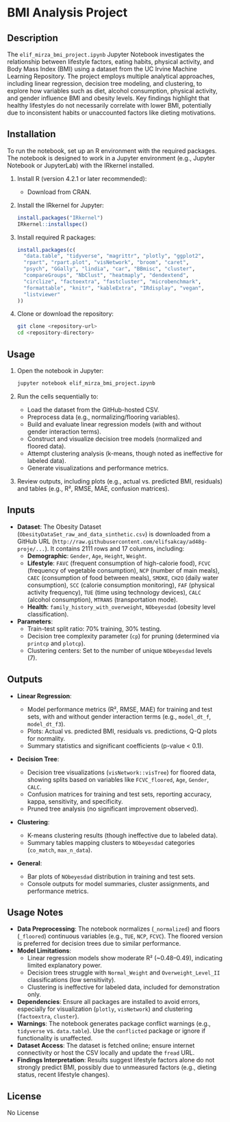 # BMI Analysis Project

## Description

The `elif_mirza_bmi_project.ipynb` Jupyter Notebook investigates the relationship between lifestyle factors, eating habits, physical activity, and Body Mass Index (BMI) using a dataset from the UC Irvine Machine Learning Repository. The project employs multiple analytical approaches, including linear regression, decision tree modeling, and clustering, to explore how variables such as diet, alcohol consumption, physical activity, and gender influence BMI and obesity levels. Key findings highlight that healthy lifestyles do not necessarily correlate with lower BMI, potentially due to inconsistent habits or unaccounted factors like dieting motivations.

## Installation

To run the notebook, set up an R environment with the required packages. The notebook is designed to work in a Jupyter environment (e.g., Jupyter Notebook or JupyterLab) with the IRkernel installed.

1. Install R (version 4.2.1 or later recommended):

   - Download from CRAN.

2. Install the IRkernel for Jupyter:

   ```R
   install.packages("IRkernel")
   IRkernel::installspec()
   ```

3. Install required R packages:

   ```R
   install.packages(c(
     "data.table", "tidyverse", "magrittr", "plotly", "ggplot2",
     "rpart", "rpart.plot", "visNetwork", "broom", "caret",
     "psych", "GGally", "lindia", "car", "BBmisc", "cluster",
     "compareGroups", "NbClust", "heatmaply", "dendextend",
     "circlize", "factoextra", "fastcluster", "microbenchmark",
     "formattable", "knitr", "kableExtra", "IRdisplay", "vegan",
     "listviewer"
   ))
   ```

4. Clone or download the repository:

   ```bash
   git clone <repository-url>
   cd <repository-directory>
   ```

## Usage

1. Open the notebook in Jupyter:

   ```bash
   jupyter notebook elif_mirza_bmi_project.ipynb
   ```

2. Run the cells sequentially to:

   - Load the dataset from the GitHub-hosted CSV.
   - Preprocess data (e.g., normalizing/flooring variables).
   - Build and evaluate linear regression models (with and without gender interaction terms).
   - Construct and visualize decision tree models (normalized and floored data).
   - Attempt clustering analysis (k-means, though noted as ineffective for labeled data).
   - Generate visualizations and performance metrics.

3. Review outputs, including plots (e.g., actual vs. predicted BMI, residuals) and tables (e.g., R², RMSE, MAE, confusion matrices).

## Inputs

- **Dataset**: The Obesity Dataset (`ObesityDataSet_raw_and_data_sinthetic.csv`) is downloaded from a GitHub URL (`http://raw.githubusercontent.com/elifsakcay/ad48g-proje/...`). It contains 2111 rows and 17 columns, including:
  - **Demographic**: `Gender`, `Age`, `Height`, `Weight`.
  - **Lifestyle**: `FAVC` (frequent consumption of high-calorie food), `FCVC` (frequency of vegetable consumption), `NCP` (number of main meals), `CAEC` (consumption of food between meals), `SMOKE`, `CH2O` (daily water consumption), `SCC` (calorie consumption monitoring), `FAF` (physical activity frequency), `TUE` (time using technology devices), `CALC` (alcohol consumption), `MTRANS` (transportation mode).
  - **Health**: `family_history_with_overweight`, `NObeyesdad` (obesity level classification).
- **Parameters**:
  - Train-test split ratio: 70% training, 30% testing.
  - Decision tree complexity parameter (`cp`) for pruning (determined via `printcp` and `plotcp`).
  - Clustering centers: Set to the number of unique `NObeyesdad` levels (7).

## Outputs

- **Linear Regression**:

  - Model performance metrics (R², RMSE, MAE) for training and test sets, with and without gender interaction terms (e.g., `model_dt_f`, `model_dt_f3`).
  - Plots: Actual vs. predicted BMI, residuals vs. predictions, Q-Q plots for normality.
  - Summary statistics and significant coefficients (p-value &lt; 0.1).

- **Decision Tree**:

  - Decision tree visualizations (`visNetwork::visTree`) for floored data, showing splits based on variables like `FCVC_floored`, `Age`, `Gender`, `CALC`.
  - Confusion matrices for training and test sets, reporting accuracy, kappa, sensitivity, and specificity.
  - Pruned tree analysis (no significant improvement observed).

- **Clustering**:

  - K-means clustering results (though ineffective due to labeled data).
  - Summary tables mapping clusters to `NObeyesdad` categories (`co_match`, `max_n_data`).

- **General**:

  - Bar plots of `NObeyesdad` distribution in training and test sets.
  - Console outputs for model summaries, cluster assignments, and performance metrics.

## Usage Notes

- **Data Preprocessing**: The notebook normalizes (`_normalized`) and floors (`_floored`) continuous variables (e.g., `TUE`, `NCP`, `FCVC`). The floored version is preferred for decision trees due to similar performance.
- **Model Limitations**:
  - Linear regression models show moderate R² (\~0.48–0.49), indicating limited explanatory power.
  - Decision trees struggle with `Normal_Weight` and `Overweight_Level_II` classifications (low sensitivity).
  - Clustering is ineffective for labeled data, included for demonstration only.
- **Dependencies**: Ensure all packages are installed to avoid errors, especially for visualization (`plotly`, `visNetwork`) and clustering (`factoextra`, `cluster`).
- **Warnings**: The notebook generates package conflict warnings (e.g., `tidyverse` vs. `data.table`). Use the `conflicted` package or ignore if functionality is unaffected.
- **Dataset Access**: The dataset is fetched online; ensure internet connectivity or host the CSV locally and update the `fread` URL.
- **Findings Interpretation**: Results suggest lifestyle factors alone do not strongly predict BMI, possibly due to unmeasured factors (e.g., dieting status, recent lifestyle changes).


## License

No License